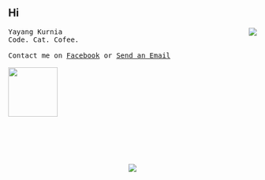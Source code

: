 ## Hi
<img align='right' src="https://github-readme-stats.vercel.app/api?username=Kurnyannn&show_icons=true">
<p align="left">
    <samp>
    Yayang Kurnia<br>
    Code. Cat. Cofee.
     <br><br>
    Contact me on <a href="https://web.facebook.com/y21kurnia">Facebook</a> or <a href="mailto:y21kurnia@gmail.com">Send an Email</a>
    <br><br>
  </samp>
  <img src="https://media.giphy.com/media/WUlplcMpOCEmTGBtBW/giphy.gif" width="100">
  <br><br>
</p>
  <br>
  <br>
  <br>
<p align="center">
  <a href="https://github.com/anuraghazra/github-readme-stats">
    <img src="https://github-readme-stats.anuraghazra1.vercel.app/api/top-langs/?username=Kurnyannn" />
  </a>
  <br>
</p>
